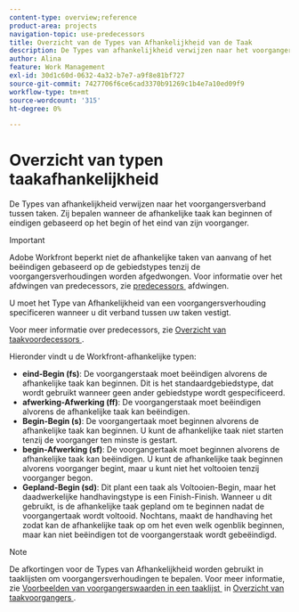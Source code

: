 ```yaml
---
content-type: overview;reference
product-area: projects
navigation-topic: use-predecessors
title: Overzicht van de Types van Afhankelijkheid van de Taak
description: De Types van afhankelijkheid verwijzen naar het voorgangersverband tussen taken. Zij bepalen wanneer de afhankelijke taak kan beginnen of eindigen gebaseerd op het begin of het eind van zijn voorganger.
author: Alina
feature: Work Management
exl-id: 30d1c60d-0632-4a32-b7e7-a9f8e81bf727
source-git-commit: 7427706f6ce6cad3370b91269c1b4e7a10ed09f9
workflow-type: tm+mt
source-wordcount: '315'
ht-degree: 0%

---
```


# Overzicht van typen taakafhankelijkheid

<!-- Audited: 12/2023 -->

De Types van afhankelijkheid verwijzen naar het voorgangersverband tussen taken. Zij bepalen wanneer de afhankelijke taak kan beginnen of eindigen gebaseerd op het begin of het eind van zijn voorganger.

>[!IMPORTANT]
>
>Adobe Workfront beperkt niet de afhankelijke taken van aanvang of het beëindigen gebaseerd op de gebiedstypes tenzij de voorgangersverhoudingen worden afgedwongen. Voor informatie over het afdwingen van predecessors, zie [&#x200B; predecessors &#x200B;](../../../manage-work/tasks/use-prdcssrs/enforced-predecessors.md) afdwingen.

U moet het Type van Afhankelijkheid van een voorgangersverhouding specificeren wanneer u dit verband tussen uw taken vestigt.

Voor meer informatie over predecessors, zie [&#x200B; Overzicht van taakvoordecessors &#x200B;](../../../manage-work/tasks/use-prdcssrs/predecessors-overview.md).

Hieronder vindt u de Workfront-afhankelijke typen:

* **eind-Begin (fs)**: De voorgangerstaak moet beëindigen alvorens de afhankelijke taak kan beginnen. Dit is het standaardgebiedstype, dat wordt gebruikt wanneer geen ander gebiedstype wordt gespecificeerd.
* **afwerking-Afwerking (ff)**: De voorgangerstaak moet beëindigen alvorens de afhankelijke taak kan beëindigen.
* **Begin-Begin (s)**: De voorgangertaak moet beginnen alvorens de afhankelijke taak kan beginnen. U kunt de afhankelijke taak niet starten tenzij de voorganger ten minste is gestart.
* **begin-Afwerking (sf)**: De voorgangertaak moet beginnen alvorens de afhankelijke taak kan beëindigen. U kunt de afhankelijke taak beginnen alvorens voorganger begint, maar u kunt niet het voltooien tenzij voorganger begon.
* **Gepland-Begin (sd)**: Dit plant een taak als Voltooien-Begin, maar het daadwerkelijke handhavingstype is een Finish-Finish. Wanneer u dit gebruikt, is de afhankelijke taak gepland om te beginnen nadat de voorgangertaak wordt voltooid. Nochtans, maakt de handhaving het zodat kan de afhankelijke taak op om het even welk ogenblik beginnen, maar kan niet beëindigen tot de voorgangerstaak wordt gebeëindigd.

>[!NOTE]
>
>De afkortingen voor de Types van Afhankelijkheid worden gebruikt in taaklijsten om voorgangersverhoudingen te bepalen. Voor meer informatie, zie [&#x200B; Voorbeelden van voorgangerswaarden in een taaklijst &#x200B;](/help/quicksilver/manage-work/tasks/use-prdcssrs/predecessors-overview.md#examples-of-predecessor-values-in-a-task-list) in [&#x200B; Overzicht van taakvoorgangers &#x200B;](/help/quicksilver/manage-work/tasks/use-prdcssrs/predecessors-overview.md).

